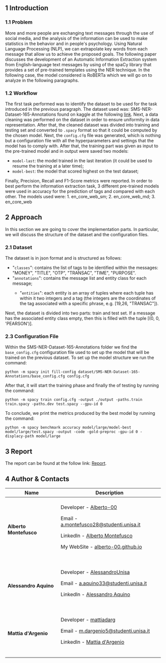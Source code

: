 ##  1  Introduction

###  1.1 Problem
More and more people are exchanging text messages through the use of social media, and the analysis of the information can be used to make statistics in the behavior and in people's psychology. Using Natural Language Processing (NLP), we can extrapolate key words from each message that allow us to achieve the proposed goals. The following paper discusses the development of an Automatic Information Extraction system from English-language text messages by using
of the spaCy library that provides a set of pre-trained templates using the NER technique. In the following case, the model considered is RoBERTa which we will go on to analyze in the following paragraphs.

### 1.2 Workflow
The first task performed was to identify the dataset to be used for the task introduced in the previous paragraph. The dataset used was: SMS-NER-Dataset-165-Annotations found on kaggle at the following <a href="https://www.kaggle.com/code/spiralforge/extracting-important-imformation-from-sms/input">link</a>. Next, a data cleaning was performed on the dataset in order to ensure uniformity in data representation. After that, the cleaned dataset was divided into training and testing set and converted to <code>.spacy</code> format so that it could be computed by the chosen model. Next, the <code>config.cfg</code> file was generated, which is nothing but a configuration file with all the hyperparameters and settings that the model has to comply with. After that, the training part was given as input to the pre-trained model and in output were saved two models:
<ul>
  <li><code>model-last</code>: the model trained in the last iteration (it could be used to resume the training at a later time); </li>
  <li><code>model-best</code>: the model that scored highest on the test dataset;</li>
</ul>
Finally, Precision, Recall and F1-Score metrics were reported.
In order to best perform the information extraction task, 3 different pre-trained models were used in accuracy for the prediction of tags and compared with each other. The models used were:
1. en_core_web_sm;
2. en_core_web_md;
3. en_core_web

##  2  Approach
In this section we are going to cover the implementation parts. In particular, we will discuss the structure of the dataset and the configuration files.

### 2.1 Dataset
The dataset is in json format and is structured as follows:
<ul>
  <li>
    "<code>classes</code>": contains the list of tags to be identified within the messages: "MONEY", "TITLE", "OTP", "TRANSAC", "TIME", "PURPOSE".
  </li>
  <li>"<code>annotations</code>": contains the message list and entity class for each message;</li>
  <ul>
    <li>"<code>entities</code>": each entity is an array of tuples where each tuple has within it two integers and a tag (the integers are the coordinates of the tag associated with a specific phrase, e.g. [19,26, "TRANSAC"]). </li>
  </ul>
</ul>
Next, the dataset is divided into two parts: train and test set. If a message has the associated entity class empty, then this is filled with the tuple [(0, 0, 'PEARSON')].

### 2.3 Configuration File
Within the SMS-NER-Dataset-165-Annotations folder we find the <code>base_config.cfg</code> configuration file used to set up the model that will be trained on the previous dataset.
To set up the model structure we run the command:
```
python -m spacy init fill-config dataset/SMS-NER-Dataset-165-Annotations/base_config.cfg config.cfg
```

After that, it will start the training phase and finally the of testing by running the command:
```
python -m spacy train config.cfg -output ./output -paths.train train.spacy -paths.dev test.spacy --gpu-id 0
```

To conclude, we print the metrics produced by the best model by running the command:
```
python -m spacy benchmark accuracy model/large/model-best model/large/test.spacy -output -code -gold-preproc -gpu-id 0 -displacy-path model/large
```

## 3 Report
The report can be found at the follow link: <a href="https://github.com/Alberto-00/Estrazione-Automatica-di-Informazioni-da-Testi/blob/main/Estrazione_automatica_di_informazione_dai_testi.pdf">Report</a>.

## 4 Author & Contacts
| Name | Description |
| --- | --- |
| <p dir="auto"><strong>Alberto Montefusco</strong> |<br>Developer - <a href="https://github.com/Alberto-00">Alberto-00</a></p><p dir="auto">Email - <a href="mailto:a.montefusco28@studenti.unisa.it">a.montefusco28@studenti.unisa.it</a></p><p dir="auto">LinkedIn - <a href="https://www.linkedin.com/in/alberto-montefusco">Alberto Montefusco</a></p><p dir="auto">My WebSite - <a href="https://alberto-00.github.io/">alberto-00.github.io</a></p><br>|
| <p dir="auto"><strong>Alessandro Aquino</strong> |<br>Developer   - <a href="https://github.com/AlessandroUnisa">AlessandroUnisa</a></p><p dir="auto">Email - <a href="mailto:a.aquino33@studenti.unisa.it">a.aquino33@studenti.unisa.it</a></p><p dir="auto">LinkedIn - <a href="https://www.linkedin.com/in/alessandro-aquino-62b74218a/">Alessandro Aquino</a></p><br>|
| <p dir="auto"><strong>Mattia d'Argenio</strong> |<br>Developer   - <a href="https://github.com/mattiadarg">mattiadarg</a></p><p dir="auto">Email - <a href="mailto:m.dargenio5@studenti.unisa.it">m.dargenio5@studenti.unisa.it</a></p><p dir="auto">LinkedIn - <a href="https://www.linkedin.com/in/mattia-d-argenio-a57849255/)https://www.linkedin.com/in/mattia-d-argenio-a57849255/">Mattia d'Argenio</a></p><br>|
